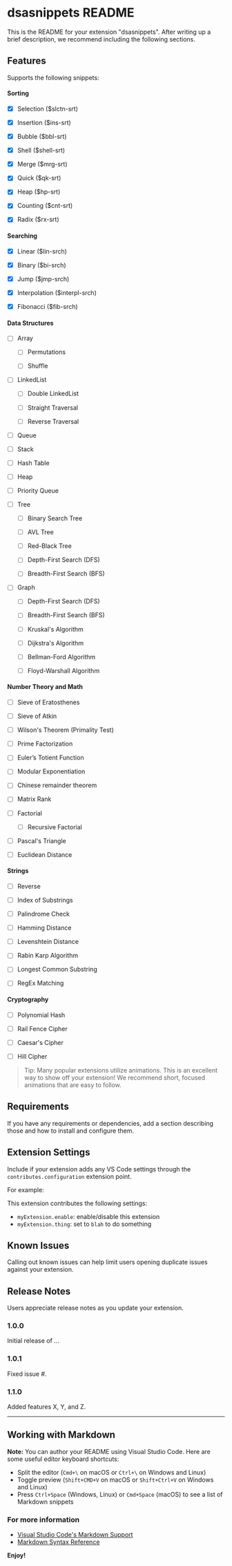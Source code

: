 # dsasnippets README

This is the README for your extension "dsasnippets". After writing up a brief description, we recommend including the following sections.

## Features

Supports the following snippets:

#### Sorting
- [x] Selection ($slctn-srt)

- [x] Insertion ($ins-srt)

- [x] Bubble ($bbl-srt)

- [x] Shell ($shell-srt)

- [x] Merge ($mrg-srt)

- [x] Quick ($qk-srt)

- [x] Heap ($hp-srt)

- [x] Counting ($cnt-srt)

- [x] Radix ($rx-srt)

#### Searching
- [x] Linear ($lin-srch)

- [x] Binary ($bi-srch)

- [x] Jump ($jmp-srch)

- [x] Interpolation ($interpl-srch)

- [x] Fibonacci ($fib-srch)

#### Data Structures
- [ ] Array
    - [ ] Permutations
    
    - [ ] Shuffle

- [ ] LinkedList
    - [ ] Double LinkedList
    
    - [ ] Straight Traversal
    
    - [ ] Reverse Traversal

- [ ] Queue

- [ ] Stack

- [ ] Hash Table

- [ ] Heap

- [ ] Priority Queue

- [ ] Tree
    - [ ] Binary Search Tree
    
    - [ ] AVL Tree
    
    - [ ] Red-Black Tree
    
    - [ ] Depth-First Search (DFS)
    
    - [ ] Breadth-First Search (BFS)

- [ ] Graph
    
    - [ ] Depth-First Search (DFS)
    
    - [ ] Breadth-First Search (BFS)
    
    - [ ] Kruskal's Algorithm
    
    - [ ] Dijkstra's Algorithm
    
    - [ ] Bellman-Ford Algorithm
    
    - [ ] Floyd-Warshall Algorithm

#### Number Theory and Math

- [ ] Sieve of Eratosthenes

- [ ] Sieve of Atkin

- [ ] Wilson's Theorem (Primality Test)

- [ ] Prime Factorization

- [ ] Euler’s Totient Function

- [ ] Modular Exponentiation

- [ ] Chinese remainder theorem

- [ ] Matrix Rank

- [ ] Factorial
    - [ ] Recursive Factorial

- [ ] Pascal's Triangle

- [ ] Euclidean Distance

#### Strings

- [ ] Reverse

- [ ] Index of Substrings

- [ ] Palindrome Check

- [ ] Hamming Distance

- [ ] Levenshtein Distance

- [ ] Rabin Karp Algorithm

- [ ] Longest Common Substring

- [ ] RegEx Matching

#### Cryptography

- [ ] Polynomial Hash

- [ ] Rail Fence Cipher

- [ ] Caesar's Cipher

- [ ] Hill Cipher


> Tip: Many popular extensions utilize animations. This is an excellent way to show off your extension! We recommend short, focused animations that are easy to follow.

## Requirements

If you have any requirements or dependencies, add a section describing those and how to install and configure them.

## Extension Settings

Include if your extension adds any VS Code settings through the `contributes.configuration` extension point.

For example:

This extension contributes the following settings:

* `myExtension.enable`: enable/disable this extension
* `myExtension.thing`: set to `blah` to do something

## Known Issues

Calling out known issues can help limit users opening duplicate issues against your extension.

## Release Notes

Users appreciate release notes as you update your extension.

### 1.0.0

Initial release of ...

### 1.0.1

Fixed issue #.

### 1.1.0

Added features X, Y, and Z.

-----------------------------------------------------------------------------------------------------------

## Working with Markdown

**Note:** You can author your README using Visual Studio Code.  Here are some useful editor keyboard shortcuts:

* Split the editor (`Cmd+\` on macOS or `Ctrl+\` on Windows and Linux)
* Toggle preview (`Shift+CMD+V` on macOS or `Shift+Ctrl+V` on Windows and Linux)
* Press `Ctrl+Space` (Windows, Linux) or `Cmd+Space` (macOS) to see a list of Markdown snippets

### For more information

* [Visual Studio Code's Markdown Support](http://code.visualstudio.com/docs/languages/markdown)
* [Markdown Syntax Reference](https://help.github.com/articles/markdown-basics/)

**Enjoy!**
